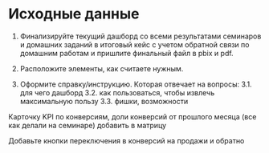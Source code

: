 # Исходные данные

1. Финализируйте текущий дашборд со всеми результатами семинаров и домашних заданий в итоговый кейс с учетом обратной связи по домашним работам и пришлите финальный файл в pbix и pdf.

2. Расположите элементы, как считаете нужным.

3. Оформите справку/инструкцию. Которая отвечает на вопросы:
3.1.  для чего дашборд
3.2. как пользоваться, чтобы извлечь максимальную пользу
3.3.  фишки, возможности

Карточку KPI по конверсиям, доли конверсий от прошлого месяца (все как делали на семинаре) добавить в матрицу

Добавьте кнопки переключения в конверсий на продажи и обратно

